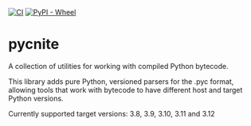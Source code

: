 [![CI](https://github.com/google/pycnite/workflows/CI/badge.svg?branch=main)](https://github.com/google/pycnite/actions)
[![PyPI - Wheel](https://img.shields.io/pypi/wheel/pycnite)](https://pypi.org/project/pycnite/#files)

# pycnite

A collection of utilities for working with compiled Python bytecode.

This library adds pure Python, versioned parsers for the .pyc format, allowing
tools that work with bytecode to have different host and target Python versions.

Currently supported target versions: 3.8, 3.9, 3.10, 3.11 and 3.12

